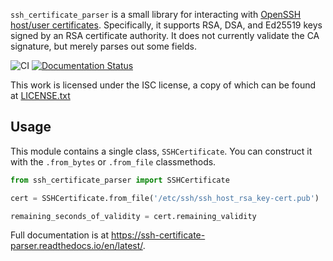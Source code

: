 `ssh_certificate_parser` is a small library for interacting with [OpenSSH host/user certificates](https://cvsweb.openbsd.org/cgi-bin/cvsweb/~checkout~/src/usr.bin/ssh/PROTOCOL.certkeys?rev=1.15&content-type=text/plain). Specifically, it supports RSA, DSA, and Ed25519 keys signed by an RSA certificate authority. It does not currently validate the CA signature, but merely parses out some fields.

![CI](https://github.com/EasyPost/ssh_certificate_parser/workflows/CI/badge.svg)
[![Documentation Status](https://readthedocs.org/projects/ssh-certificate-parser/badge/?version=latest)](https://ssh-certificate-parser.readthedocs.io/en/latest/?badge=latest)

This work is licensed under the ISC license, a copy of which can be found at [LICENSE.txt](LICENSE.txt)

## Usage

This module contains a single class, `SSHCertificate`. You can construct it with the `.from_bytes` or `.from_file` classmethods.

```python
from ssh_certificate_parser import SSHCertificate

cert = SSHCertificate.from_file('/etc/ssh/ssh_host_rsa_key-cert.pub')

remaining_seconds_of_validity = cert.remaining_validity
```

Full documentation is at <https://ssh-certificate-parser.readthedocs.io/en/latest/>.
